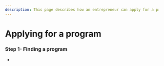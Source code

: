```yaml
---
description: This page describes how an entrepreneur can apply for a program.
---
```


# Applying for a program

### Step 1- Finding a program

* 
